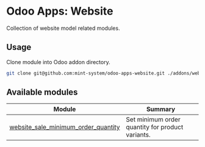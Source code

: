 # Odoo Apps: Website

Collection of website model related modules.

## Usage

Clone module into Odoo addon directory.

```bash
git clone git@github.com:mint-system/odoo-apps-website.git ./addons/website
```

## Available modules

| Module | Summary |
| --- | --- |
| [website_sale_minimum_order_quantity](website_sale_minimum_order_quantity) |         Set minimum order quantity for product variants. |
